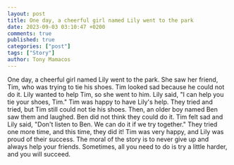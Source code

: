 ```yaml
---
layout: post
title: One day, a cheerful girl named Lily went to the park
date: 2023-09-03 03:10:47 +0200
comments: true
published: true
categories: ["post"]
tags: ["Story"]
author: Tony Mamacos
---
```

One day, a cheerful girl named Lily went to the park. She saw her friend, Tim, who was trying to tie his shoes. Tim looked sad because he could not do it. Lily wanted to help Tim, so she went to him.
Lily said, "I can help you tie your shoes, Tim." Tim was happy to have Lily's help. They tried and tried, but Tim still could not tie his shoes. Then, an older boy named Ben saw them and laughed. Ben did not think they could do it.
Tim felt sad and Lily said, "Don't listen to Ben. We can do it if we try together." They tried one more time, and this time, they did it! Tim was very happy, and Lily was proud of their success.
The moral of the story is to never give up and always help your friends. Sometimes, all you need to do is try a little harder, and you will succeed.
